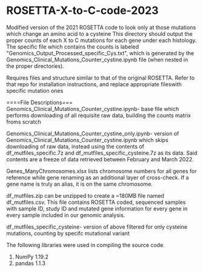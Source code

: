 # ROSETTA-X-to-C-code-2023
Modified version of the 2021 ROSETTA code to look only at those mutations which change an amino acid to a cysteine
This directory should output the proper counts of each X to C mutations for each gene under each histology. The specific file which contains the counts is labeled "Genomics_Output_Processed_specific_Cys.txt", which is generated by the Genomics_Clinical_Mutations_Counter_cystine.ipynb file (when nested in the proper directories). 

Requires files and structure similar to that of the original ROSETTA. Refer to that repo for installation instructions, and replace appropriate fileswith specific mutation ones

====File Descriptions===
Genomics_Clinical_Mutations_Counter_cystine.ipynb- base file which performs downloading of all requisite raw data, building the counts matrix froms scratch

Genomics_Clinical_Mutations_Counter_cystine_only.ipynb- version of Genomics_Clinical_Mutations_Counter_cystine.ipynb which skips downloading of raw data, instead using the contents of df_mutfiles_specific.7z and df_mutfiles_specific_cysteine.7z as its data. Said contents are a freeze of data retrieved between February and March 2022. 

Genes_ManyChromosomes.xlsx lists chromosome numbers for all genes for reference while gene renaming as an additional layer of cross-check. If a gene name is truly an alias, it is on the same chromosome.

df_mutfiles.zip can be unzipped to create a ~180MB file named df_mutfiles.csv. This file contains ROSETTA coded, sequenced samples with sample ID, study ID and mutated gene information for every gene in every sample included in our genomic analysis.

df_mutfiles_specific_cysteine- version of above filtered for only cysteine mutations, counting by specifc mutational variant

The following libraries were used in compiling the source code.
1. NumPy 1.19.2
2. pandas 1.1.3
